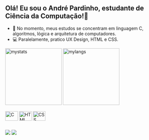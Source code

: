 ## Olá! Eu sou o André Pardinho, estudante de Ciência da Computação!👋


- 📝 No momento, meus estudos se concentram em linguagem C, algoritmos, lógica e arquitetura de computadores.
- 💻 Paralelamente, pratico UX Design, HTML e CSS.

<picture>
  <source
    srcset="https://github-readme-stats-git-master-andre-pardinhos-projects.vercel.app/api?username=andrepardinho&show_icons=true&theme=github_dark"
    media="(prefers-color-scheme: dark)"
  />
  <source
    srcset="github-readme-stats-git-master-andre-pardinhos-projects.vercel.app/api?username=andrepardinho&show_icons=true"
    media="(prefers-color-scheme: light), (prefers-color-scheme: no-preference)"
  />
  <img alt="mystats" height="180em" class="status-img" src="https://github-readme-stats-git-master-andre-pardinhos-projects.vercel.app/api?username=andrepardinho&show_icons=true" />
</picture>

<picture>
  <source
    srcset="https://github-readme-stats-git-master-andre-pardinhos-projects.vercel.app/api/top-langs/?username=andrepardinho&layout=compact&show_icons=true&theme=github_dark"
    media="(prefers-color-scheme: dark)"
  />
  <source
    srcset="https://github-readme-stats-git-master-andre-pardinhos-projects.vercel.app/api/top-langs/?username=andrepardinho&layout=compact&show_icons=true"
    media="(prefers-color-scheme: light), (prefers-color-scheme: no-preference)"
  />
  <img alt="mylangs" height="180em" class="status-img" src="https://github-readme-stats-git-master-andre-pardinhos-projects.vercel.app/api/top-langs/?username=andrepardinho&layout=compact&show_icons=true&text_color=38bdae" />
</picture>

<div style="display: inline_block"><br>
  <img align="center" alt="C" height="30" width="40" src="https://cdn.jsdelivr.net/gh/devicons/devicon@latest/icons/c/c-original.svg">
  <img align="center" alt="HTML" height="30" width="40" src="https://cdn.jsdelivr.net/gh/devicons/devicon@latest/icons/html5/html5-original.svg">
  <img align="center" alt="CSS" height="30" width="40" src="https://cdn.jsdelivr.net/gh/devicons/devicon@latest/icons/css3/css3-original.svg">
</div>

## 
<div> 
  <a href="https://www.linkedin.com/in/andré-pardinho-825400254" target="_blank"> 
    <img src="https://img.shields.io/badge/LinkedIn-0077B5?style=for-the-badge&logo=linkedin&logoColor=white" target="_blank"></a>
  <a href="https://replit.com/@andrepardinho" target="_blank">
    <img src="https://img.shields.io/badge/replit-667881?style=for-the-badge&logo=replit&logoColor=white" target="_blank"></a>
<div/>
